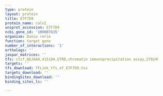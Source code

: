 ```yaml
---
type: protein
layout: protein
title: E7F7D9
protein_name: caln2
uniprot_accession: E7F7D9
ncbi_gene_id: '100007635'
organism: Danio rerio
function: target gene
number_of_interactions: '1'
orthologs: ''
jaspar_matrices: ''
tfs: ctcf,Q6JAA4,415104,GTRD,chromatin immunoprecipitation assay,27924024%5Buid%5D,No
targets: ''
tfs_download: TFLink_tfs_of_E7F7D9.tsv
targets_download: ''
bindingSites_download: ''
binding_sites_ls: ''

---
```

